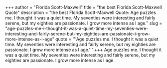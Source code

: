 +++
author = "Florida Scott-Maxwell"
title = "the best Florida Scott-Maxwell Quote"
description = "the best Florida Scott-Maxwell Quote: Age puzzles me. I thought it was a quiet time. My seventies were interesting and fairly serene, but my eighties are passionate. I grow more intense as I age."
slug = "age-puzzles-me-i-thought-it-was-a-quiet-time-my-seventies-were-interesting-and-fairly-serene-but-my-eighties-are-passionate-i-grow-more-intense-as-i-age"
quote = '''Age puzzles me. I thought it was a quiet time. My seventies were interesting and fairly serene, but my eighties are passionate. I grow more intense as I age.'''
+++
Age puzzles me. I thought it was a quiet time. My seventies were interesting and fairly serene, but my eighties are passionate. I grow more intense as I age.
